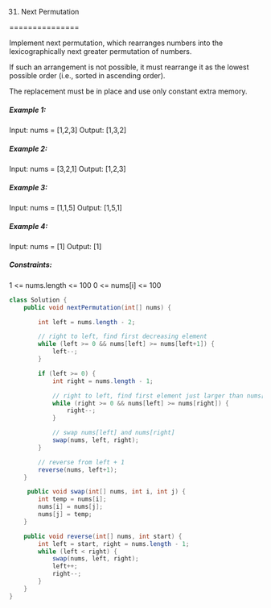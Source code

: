 31. Next Permutation

===============

Implement next permutation, which rearranges numbers into the lexicographically next greater permutation of numbers.

If such an arrangement is not possible, it must rearrange it as the lowest possible order (i.e., sorted in ascending order).

The replacement must be in place and use only constant extra memory.

##### Example 1:

Input: nums = [1,2,3]
Output: [1,3,2]

##### Example 2:

Input: nums = [3,2,1]
Output: [1,2,3]

##### Example 3:

Input: nums = [1,1,5]
Output: [1,5,1]

##### Example 4:

Input: nums = [1]
Output: [1]

##### Constraints:

1 <= nums.length <= 100
0 <= nums[i] <= 100

```java
class Solution {
    public void nextPermutation(int[] nums) {

        int left = nums.length - 2;

        // right to left, find first decreasing element
        while (left >= 0 && nums[left] >= nums[left+1]) {
            left--;
        }

        if (left >= 0) {
            int right = nums.length - 1;

            // right to left, find first element just larger than nums[left]
            while (right >= 0 && nums[left] >= nums[right]) {
                right--;
            }

            // swap nums[left] and nums[right]
            swap(nums, left, right);
        }

        // reverse from left + 1
        reverse(nums, left+1);
    }

     public void swap(int[] nums, int i, int j) {
        int temp = nums[i];
        nums[i] = nums[j];
        nums[j] = temp;
    }

    public void reverse(int[] nums, int start) {
        int left = start, right = nums.length - 1;
        while (left < right) {
            swap(nums, left, right);
            left++;
            right--;
        }
    }
}
```

